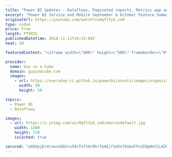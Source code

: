 ```yaml
---
title: "Power BI Updates - Dataflows, Paginated reports, Metrics app and more... (November 12, 2018)"
excerpt: "Power BI Service and Mobile September & October Feature Summary https://powerbi.microsoft.com/en-us/blog/power-bi-service-and-mobile-september-and-october-2018-feature-summary/  Power BI delivers dataflows, enterprise reporting, and major updates to Power BI Desktop https://powerbi.microsoft.com/en-us/blog/power-bi-delivers-dataflows-enterprise-reporting-and-major-updates-to-power-bi-desktop/"
originalUrl: https://youtube.com/watch?v=HqftYy4_io0
type: video
price: Free
length: PT5M2S
publishedDateTime: 2018-11-11T19:33:04Z
heat: 50

featuredContent: "<iframe width=\"800\" height=\"500\" frameborder=\"0\" src=\"https://www.youtube.com/embed/HqftYy4_io0\" allow=\"accelerometer; autoplay; encrypted-media; gyroscope; picture-in-picture\" allowfullscreen></iframe>"

provider:
  name: Guy in a Cube
  domain: guyinacube.com
  images:
    - url: https://everyday-cc.github.io/powerbi/assets/images/organizations/guyinacube.com-50x50.jpg
      width: 50
      height: 50

topics:
  - Power BI
  - Dataflows

images:
  - url: https://i.ytimg.com/vi/HqftYy4_io0/maxresdefault.jpg
    width: 1280
    height: 720
    isCached: true

secured: "aXDXpjEr4rnwsS6O2+u59iTnftH/9hrfp4Ejf1m5n791boFFo3I9pHnCCLAZ0Kgu4/s039s/UiLeBP/vvGtyHuLTai64/Wv6U/IR5nB6ZeoY/NCGWMFHqUBwfi2fLyvIMAhKWE1rEANbpVGyNTM+ZrB2fZcaCr6i8la4tylmoga03sGKU5vdEPtY4gPfp5C6d5pbUclL8R9olBMK4vtutRHMxpmnR+DgVX+fytGBzs1hNOyv5LzPKvqbArdEbuTKuQ6gI+e/LPIcam79xXg43WX+LnBwQFdVoMDcclcIG7pEEqq5yZ+NU5+U9yzXMV6klmpR+4mEDaVNTYLXcSQ4377dEWacVDWflrTaptBB0rTzEP6lagH46eGaHBap3yKFfeGxwWvT3L85BizoNsdTBUlZZAvdGbSgPM85SaJ4SaM=;axN4JVuTP4P8nIrfywcydQ=="
---
```


